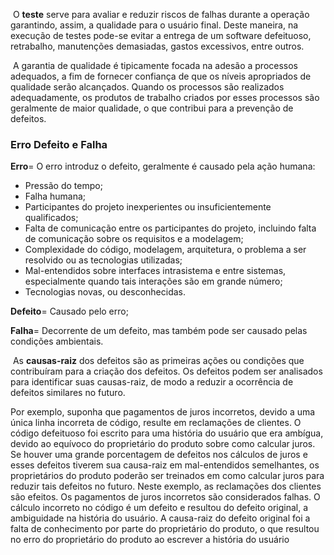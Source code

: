 ​	O **teste** serve para avaliar e reduzir riscos de falhas durante a operação garantindo, assim, a qualidade para o usuário final. Deste maneira, na execução de testes pode-se evitar a entrega de um software defeituoso, retrabalho, manutenções demasiadas, gastos excessivos, entre outros.

​	A garantia de qualidade é tipicamente focada na adesão a processos adequados, a fim de fornecer confiança de que os níveis apropriados de qualidade serão alcançados. Quando os processos são realizados adequadamente, os produtos de trabalho criados por esses processos são geralmente de maior qualidade, o que contribui para a prevenção de defeitos.

### Erro Defeito e Falha

**Erro**= O erro introduz o defeito, geralmente é causado pela ação humana:

* Pressão do tempo;
*  Falha humana;
*  Participantes do projeto inexperientes ou insuficientemente qualificados;
*  Falta de comunicação entre os participantes do projeto, incluindo falta de comunicação sobre os requisitos e a modelagem;
*  Complexidade do código, modelagem, arquitetura, o problema a ser resolvido ou as tecnologias utilizadas;
*  Mal-entendidos sobre interfaces intrasistema e entre sistemas, especialmente quando tais interações são em grande número;
*  Tecnologias novas, ou desconhecidas.

**Defeito**= Causado pelo erro;

**Falha**= Decorrente de um defeito, mas também pode ser causado pelas condições ambientais.

​	As **causas-raiz** dos defeitos são as primeiras ações ou condições que contribuíram para a criação dos defeitos. Os defeitos podem ser analisados para identificar suas causas-raiz, de modo a reduzir a ocorrência de defeitos similares no futuro.

Por exemplo, suponha que pagamentos de juros incorretos, devido a uma única linha incorreta de código, resulte em reclamações de clientes. O código defeituoso foi escrito para uma história do usuário que era ambígua, devido ao equívoco do proprietário do produto sobre como calcular juros. Se houver uma grande porcentagem de defeitos nos cálculos de juros e esses defeitos tiverem sua causa-raiz em mal-entendidos semelhantes, os proprietários do produto poderão ser treinados em como calcular juros para reduzir tais defeitos no futuro.
Neste exemplo, as reclamações dos clientes são efeitos. Os pagamentos de juros incorretos são considerados falhas. O cálculo incorreto no código é um defeito e resultou do defeito original, a ambiguidade na história do usuário. A causa-raiz do defeito original foi a falta de conhecimento por parte do proprietário do produto, o que resultou no erro do proprietário do produto ao escrever a história do usuário